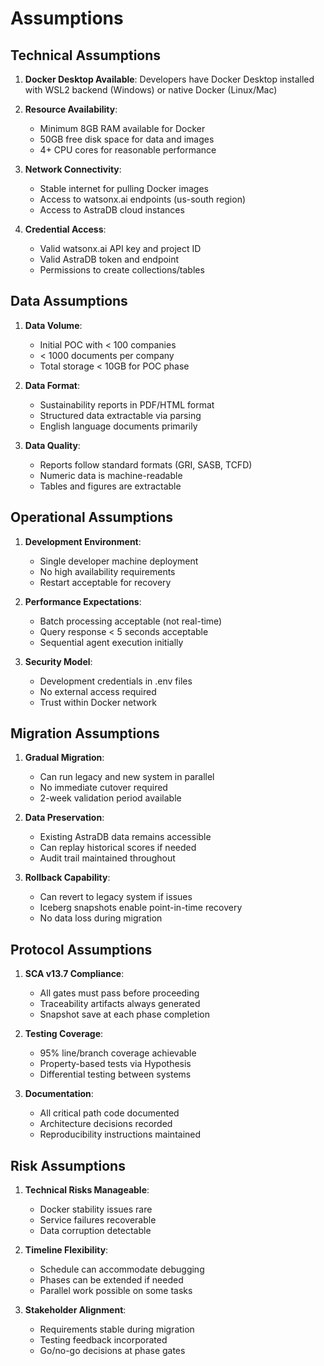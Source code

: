 # Assumptions

## Technical Assumptions

1. **Docker Desktop Available**: Developers have Docker Desktop installed with WSL2 backend (Windows) or native Docker (Linux/Mac)

2. **Resource Availability**:
   - Minimum 8GB RAM available for Docker
   - 50GB free disk space for data and images
   - 4+ CPU cores for reasonable performance

3. **Network Connectivity**:
   - Stable internet for pulling Docker images
   - Access to watsonx.ai endpoints (us-south region)
   - Access to AstraDB cloud instances

4. **Credential Access**:
   - Valid watsonx.ai API key and project ID
   - Valid AstraDB token and endpoint
   - Permissions to create collections/tables

## Data Assumptions

1. **Data Volume**:
   - Initial POC with < 100 companies
   - < 1000 documents per company
   - Total storage < 10GB for POC phase

2. **Data Format**:
   - Sustainability reports in PDF/HTML format
   - Structured data extractable via parsing
   - English language documents primarily

3. **Data Quality**:
   - Reports follow standard formats (GRI, SASB, TCFD)
   - Numeric data is machine-readable
   - Tables and figures are extractable

## Operational Assumptions

1. **Development Environment**:
   - Single developer machine deployment
   - No high availability requirements
   - Restart acceptable for recovery

2. **Performance Expectations**:
   - Batch processing acceptable (not real-time)
   - Query response < 5 seconds acceptable
   - Sequential agent execution initially

3. **Security Model**:
   - Development credentials in .env files
   - No external access required
   - Trust within Docker network

## Migration Assumptions

1. **Gradual Migration**:
   - Can run legacy and new system in parallel
   - No immediate cutover required
   - 2-week validation period available

2. **Data Preservation**:
   - Existing AstraDB data remains accessible
   - Can replay historical scores if needed
   - Audit trail maintained throughout

3. **Rollback Capability**:
   - Can revert to legacy system if issues
   - Iceberg snapshots enable point-in-time recovery
   - No data loss during migration

## Protocol Assumptions

1. **SCA v13.7 Compliance**:
   - All gates must pass before proceeding
   - Traceability artifacts always generated
   - Snapshot save at each phase completion

2. **Testing Coverage**:
   - 95% line/branch coverage achievable
   - Property-based tests via Hypothesis
   - Differential testing between systems

3. **Documentation**:
   - All critical path code documented
   - Architecture decisions recorded
   - Reproducibility instructions maintained

## Risk Assumptions

1. **Technical Risks Manageable**:
   - Docker stability issues rare
   - Service failures recoverable
   - Data corruption detectable

2. **Timeline Flexibility**:
   - Schedule can accommodate debugging
   - Phases can be extended if needed
   - Parallel work possible on some tasks

3. **Stakeholder Alignment**:
   - Requirements stable during migration
   - Testing feedback incorporated
   - Go/no-go decisions at phase gates